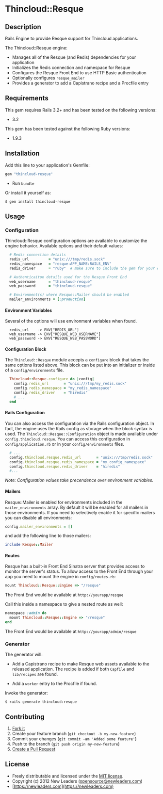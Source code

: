 # Thincloud::Resque

## Description

Rails Engine to provide Resque support for Thincloud applications.

The Thincloud::Resque engine:

* Manages all of the Resque (and Redis) dependencies for your application
* Initializes the Redis connection and namespace for Resque
* Configures the Resque Front End to use HTTP Basic authentication
* Optionally configures `resque_mailer`
* Provides a generator to add a Capistrano recipe and a Procfile entry

## Requirements

This gem requires Rails 3.2+ and has been tested on the following versions:

* 3.2

This gem has been tested against the following Ruby versions:

* 1.9.3


## Installation

Add this line to your application's Gemfile:

``` ruby
gem "thincloud-resque"
```

* Run `bundle`

Or install it yourself as:

```
$ gem install thincloud-resque
```

## Usage

### Configuration

Thincloud::Resque configuration options are available to customize the engine behavior. Available options and their default values:

```ruby
  # Redis connection details
  redis_url         = "unix:///tmp/redis.sock"
  redis_namespace   = "resque:APP_NAME:RAILS_ENV"
  redis_driver      = "ruby"  # make sure to include the gem for your driver

  # Authenticaiton details used for the Resque Front End
  web_username      = "thincloud-resque"
  web_password      = "thincloud-resque"

  # Environment(s) where Resque::Mailer should be enabled
  mailer_environments = [:production]
```
#### Environment Variables

Several of the options will use environment variables when found.

```
  redis_url    -> ENV["REDIS_URL"]
  web_username -> ENV["RESQUE_WEB_USERNAME"]
  web_password -> ENV["RESQUE_WEB_PASSWORD"]
```

#### Configuration Block

The `Thincloud::Resque` module accepts a `configure` block that takes the same options listed above. This block can be put into an initializer or inside of a `config/environments` file.

```ruby
  Thincloud::Resque.configure do |config|
    config.redis_url       = "unix:///tmp/my_redis.sock"
    config.redis_namespace = "my_redis_namespace"
    config.redis_driver    = "hiredis"
    # ...
  end
```

#### Rails Configuration

You can also access the configuration via the Rails configuration object. In fact, the engine uses the Rails config as storage when the block syntax is used. The `Thincloud::Resque::Configuration` object is made available under `config.thincloud.resque`. You can access this configuration in `config/application.rb` or in your `config/environments` files.

```ruby
  # ...
  config.thincloud.resque.redis_url       = "unix:///tmp/redis.sock"
  config.thincloud.resque.redis_namespace = "my_config_namespace"
  config.thincloud.resque.redis_driver    = "hiredis"
  #...
```

_Note: Configuration values take precendence over environment variables._

#### Mailers

Resque::Mailer is enabled for environments included in the `mailer_environments` array. By default it will be enabled for all mailers in those environments. If you need to selectively enable it for specific mailers you can disable all environments:

```ruby
config.mailer_environments = []
```

and add the following line to those mailers:

```ruby
include Resque::Mailer
```

#### Routes

Resque has a built-in Front End Sinatra server that provides access to monitor the server's status. To allow access to the Front End through your app you need to mount the engine in `config/routes.rb`:

```ruby
mount Thincloud::Resque::Engine => "/resque"
```

The Front End would be available at `http://yourapp/resque`

Call this inside a namespace to give a nested route as well:

```ruby
namespace :admin do
  mount Thincloud::Resque::Engine => "/resque"
end
```

The Front End would be available at `http://yourapp/admin/resque`

### Generator

The generator will:

* Add a Capistrano recipe to make Resque web assets available to the released application. The recipe is added if both `Capfile` and `lib/recipes` are found.

* Add a `worker` entry to the Procfile if found.


Invoke the generator:

```
$ rails generate thincloud:resque
```

## Contributing

1. [Fork it](https://github.com/newleaders/thincloud-resque/fork_select)
2. Create your feature branch (`git checkout -b my-new-feature`)
3. Commit your changes (`git commit -am 'Added some feature'`)
4. Push to the branch (`git push origin my-new-feature`)
5. [Create a Pull Request](https://github.com/newleaders/thincloud-resque/pull/new)


## License

* Freely distributable and licensed under the [MIT license](http://newleaders.mit-license.org/2012/license.html).
* Copyright (c) 2012 New Leaders ([opensource@newleaders.com](opensource@newleaders.com))
* [https://newleaders.com](https://newleaders.com)

